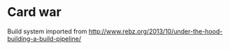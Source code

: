 # Card war

Build system imported from http://www.rebz.org/2013/10/under-the-hood-building-a-build-pipeline/


